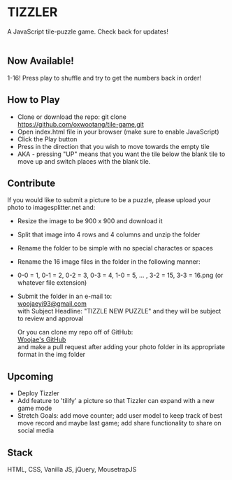 # TIZZLER
A JavaScript tile-puzzle game. Check back for updates!<br>
<br>
## Now Available!<br>
1-16! Press play to shuffle and try to get the numbers back in order!

How to Play
-----------
* Clone or download the repo: git clone https://github.com/oxwootang/tile-game.git
* Open index.html file in your browser (make sure to enable JavaScript)
* Click the Play button
* Press in the direction that you wish to move towards the empty tile
* AKA - pressing "UP" means that you want the tile below the blank tile to move up and switch places with the blank tile.



Contribute
----------
If you would like to submit a picture to be a puzzle, please upload your photo to imagesplitter.net and:
* Resize the image to be 900 x 900 and download it
* Split that image into 4 rows and 4 columns and unzip the folder
* Rename the folder to be simple with no special charactes or spaces
* Rename the 16 image files in the folder in the following manner:
* 0-0 = 1, 0-1 = 2, 0-2 = 3, 0-3 = 4, 1-0 = 5, ... , 3-2 = 15, 3-3 = 16.png (or whatever file extension)
* Submit the folder in an e-mail to: <br>
    <a href="mailto:woojaeyi93@gmail.com">woojaeyi93@gmail.com</a><br> with Subject Headline: "TIZZLE NEW PUZZLE" and they will be subject to review and approval

    Or you can clone my repo off of GitHub: <br>
    <a href="https://github.com/oxwootang">Woojae's GitHub</a><br>
    and make a pull request after adding your photo folder in its appropriate format in the img folder



Upcoming
---------
* Deploy Tizzler
* Add feature to 'tilify' a picture so that Tizzler can expand with a new game mode
* Stretch Goals: add move counter; add user model to keep track of best move record and maybe last game; add share functionality to share on social media



Stack
------
HTML, CSS, Vanilla JS, jQuery, MousetrapJS